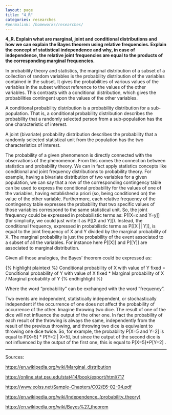 ```yaml
---
layout: page
title: "4_R"
categories: researches
#permalink: /homeworks/researches/
---
```

<b>4_R. Explain what are marginal, joint and conditional distributions and how we can explain the Bayes theorem using relative frequencies. Explain the concept of statistical independence and why, in case of independence, the relative joint frequencies are equal to the products of the corresponding marginal frequencies.</b>

In probability theory and statistics, the marginal distribution of a subset of a collection of random variables is the probability distribution of the variables contained in the subset. It gives the probabilities of various values of the variables in the subset without reference to the values of the other variables. This contrasts with a conditional distribution, which gives the probabilities contingent upon the values of the other variables.

A conditional probability distribution is a probability distribution for a sub-population. That is, a conditional probability distribution describes the probability that a randomly selected person from a sub-population has the one characteristic of interest.

A joint (bivariate) probability distribution describes the probability that a randomly selected statistical unit from the population has the two characteristics of interest.

The probability of a given phenomenon is directly connected with the observations of the phenomenon. From this comes the connection between statistics and probability theory. We can in fact apply statistics concepts like conditional and joint frequency distributions to probability theory. For example, having a bivariate distribution of two variables for a given population, we can say that a row of the corresponding contingency table can be used to express the conditional probability for the values of one of the variables, having established a priori (so, being conditioned on) the value of the other variable. Furthermore, each relative frequency of the contingency table expresses the probability that two specific values of those variables correspond to the same statistical unit. So, the joint frequency could be expressed in probabilistic terms as: P[[X=x and Y=y]] (for simplicity, we could just write it as P[[X and Y]]). Instead, the conditional frequency, expressed in probabilistic terms as P[[X || Y]], is equal to the joint frequency of X and Y divided by the marginal probability of X. The marginal probability is just the probability of the event associated to a subset of all the variables. For instance here P[[X]] and P[[Y]] are associated to marginal distribution.

Given all those analogies, the Bayes’ theorem could be expressed as:

{% highlight plaintext %}
Conditional probability of X with value of Y fixed = Conditional probability of Y with value of X fixed * Marginal probability of X / Marginal probability of Y
{% endhighlight %}

Where the word “probability” can be exchanged with the word “frequency”.

Two events are independent, statistically independent, or stochastically independent if the occurrence of one does not affect the probability of occurrence of the other. Imagine throwing two dice. The result of one of the dice will not influence the output of the other one. In fact the probability of each result of the throwing is always the same, independently from the result of the previous throwing, and throwing two dice is equivalent to throwing one dice twice. So, for example, the probability P[X=5 and Y=2] is equal to P[X=5] * P[Y=2 | X=5], but since the output of the second dice is not influenced by the output of the first one, this is equal to P[X=5]*P[Y=2] .

--------------------------------------------------------------------------------------
Sources:

https://en.wikipedia.org/wiki/Marginal_distribution

https://online.stat.psu.edu/stat414/book/export/html/717

https://www.eolss.net/Sample-Chapters/C02/E6-02-04.pdf

https://en.wikipedia.org/wiki/Independence_(probability_theory)

https://en.wikipedia.org/wiki/Bayes%27_theorem
